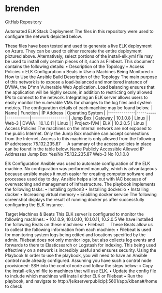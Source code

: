 # brenden
GitHub Repository


Automated ELK Stack Deployment
The files in this repository were used to configure the network depicted below.
 
These files have been tested and used to generate a live ELK deployment on Azure. They can be used to either recreate the entire deployment pictured above. Alternatively, select portions of the install-elk.yml file may be used to install only certain pieces of it, such as Filebeat.
This document contains the following details:
•	Description of the Topology
•	Access Policies
•	ELK Configuration 
o	Beats in Use
o	Machines Being Monitored
•	How to Use the Ansible Build
Description of the Topology
The main purpose of this network is to expose a load-balanced and monitored instance of DVWA, the D*mn Vulnerable Web Application.
Load balancing ensures that the application will be highly secure, in addition to restricting only allowed IPs to connect to the network.
Integrating an ELK server allows users to easily monitor the vulnerable VMs for changes to the log files and system metrics.
The configuration details of each machine may be found below. 
| Name        | Function | IP Address | Operating System |
|--------------|----------|------------|------------------|
| Jump Box    | Gateway  | 10.1.0.8   | Linux            |
| Web-3       | DVWA     | 10.1.0.11  | Linux            |
| Project-1VM | ELK      | 10.2.0.5   | Linux            |
Access Policies
The machines on the internal network are not exposed to the public Internet.
Only the Jump Box machine can accept connections from the Internet. Access to this machine is only allowed from the following IP addresses: 75.132.235.87
 
A summary of the access policies in place can be found in the table below.
Name	Publicly Accessible	Allowed IP Addresses
Jump Box	Yes/No	75.132.235.87
Web-3	No	10.1.0.8
		
Elk Configuration
Ansible was used to automate configuration of the ELK machine. No configuration was performed manually, which is advantageous because ansible makes it much easier for creating computer software and processes used day to day. Ansible helps a lot out with IAC because of overwatching and management of infrastructure.
The playbook implements the following tasks:
•	Installing python3
•	Installing docker.io
•	Installing docker
•	Increasing virtual memory
•	Enabling docker service
The following screenshot displays the result of running docker ps after successfully configuring the ELK instance.
  
Target Machines & Beats
This ELK server is configured to monitor the following machines:
•	10.1.0.9, 10.1.0.10, 10.1.0.11, 10.2.0.5
We have installed the following Beats on these machines:
•	Filebeat
 
These Beats allow us to collect the following information from each machine:
•	Filebeat is used for monitoring system logs being edited and locations specified by the admin. Filebeat does not only monitor logs, but also collects log events and forwards to them to Elasticsearch or Logstash for indexing. This being used effectively on a network is incredibly useful and ensures security.
Using the Playbook
In order to use the playbook, you will need to have an Ansible control node already configured. Assuming you have such a control node provisioned:
SSH into the control node and follow the steps below:
•	Copy the install-elk.yml file to machines that will use ELK.
•	Update the config file to include which machines will install either ELK or Filebeat
•	Run the playbook, and navigate to http://[elkserverpublicip]:5601/app/kibana#/home to check 
